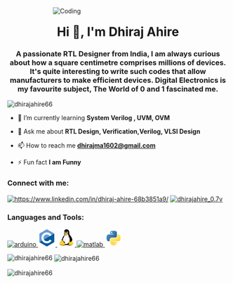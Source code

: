 
<img align="right" alt="Coding" width="400" src="https://media.licdn.com/dms/image/D4E12AQGWZAOnLDRaQw/article-cover_image-shrink_720_1280/0/1656679844338?e=1712188800&v=beta&t=kZqFouJ4Sm-EOGMUBBG6doEQm5OybKOb4vpxvCzzpSE">
<h1 align="center">Hi 👋, I'm Dhiraj Ahire</h1>
<h3 align="center">A passionate RTL Designer from India, I am always curious about how a square centimetre comprises millions of devices. It's quite interesting to write such codes that allow manufacturers to make efficient devices. Digital Electronics is my favourite subject, The World of 0 and 1 fascinated me.</h3>

<p align="left"> <img src="https://komarev.com/ghpvc/?username=dhirajahire66&label=Profile%20views&color=0e75b6&style=flat" alt="dhirajahire66" /> </p>

- 🌱 I’m currently learning **System Verilog , UVM, OVM**

- 💬 Ask me about **RTL Design, Verification,Verilog, VLSI Design**

- 📫 How to reach me **dhirajma1602@gmail.com**

- ⚡ Fun fact **I am Funny**

<h3 align="left">Connect with me:</h3>
<p align="left">
<a href="https://linkedin.com/in/https://www.linkedin.com/in/dhiraj-ahire-68b3851a9/" target="blank"><img align="center" src="https://raw.githubusercontent.com/rahuldkjain/github-profile-readme-generator/master/src/images/icons/Social/linked-in-alt.svg" alt="https://www.linkedin.com/in/dhiraj-ahire-68b3851a9/" height="30" width="40" /></a>
<a href="https://instagram.com/dhirajahire_0.7v" target="blank"><img align="center" src="https://raw.githubusercontent.com/rahuldkjain/github-profile-readme-generator/master/src/images/icons/Social/instagram.svg" alt="dhirajahire_0.7v" height="30" width="40" /></a>
</p>

<h3 align="left">Languages and Tools:</h3>
<p align="left"> <a href="https://www.arduino.cc/" target="_blank" rel="noreferrer"> <img src="https://cdn.worldvectorlogo.com/logos/arduino-1.svg" alt="arduino" width="40" height="40"/> </a> <a href="https://www.cprogramming.com/" target="_blank" rel="noreferrer"> <img src="https://raw.githubusercontent.com/devicons/devicon/master/icons/c/c-original.svg" alt="c" width="40" height="40"/> </a> <a href="https://www.linux.org/" target="_blank" rel="noreferrer"> <img src="https://raw.githubusercontent.com/devicons/devicon/master/icons/linux/linux-original.svg" alt="linux" width="40" height="40"/> </a> <a href="https://www.mathworks.com/" target="_blank" rel="noreferrer"> <img src="https://upload.wikimedia.org/wikipedia/commons/2/21/Matlab_Logo.png" alt="matlab" width="40" height="40"/> </a> <a href="https://www.python.org" target="_blank" rel="noreferrer"> <img src="https://raw.githubusercontent.com/devicons/devicon/master/icons/python/python-original.svg" alt="python" width="40" height="40"/> </a> </p>

<p><img align="left" src="https://github-readme-stats.vercel.app/api/top-langs?username=dhirajahire66&show_icons=true&locale=en&layout=compact" alt="dhirajahire66" /></p>

<p>&nbsp;<img align="center" src="https://github-readme-stats.vercel.app/api?username=dhirajahire66&show_icons=true&locale=en" alt="dhirajahire66" /></p>

<p><img align="center" src="https://github-readme-streak-stats.herokuapp.com/?user=dhirajahire66&" alt="dhirajahire66" /></p>
